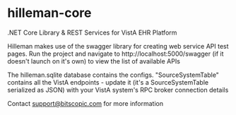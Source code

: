 # hilleman-core
.NET Core Library &amp; REST Services for VistA EHR Platform

Hilleman makes use of the swagger library for creating web service API test pages. 
Run the project and navigate to http://localhost:5000/swagger (if it doesn't 
launch on it's own) to view the list of available APIs

The hilleman.sqlite database contains the configs. "SourceSystemTable" contains all 
the VistA endpoints - update it (it's a SourceSystemTable serialized as JSON) with your
VistA system's RPC broker connection details

Contact support@bitscopic.com for more information
